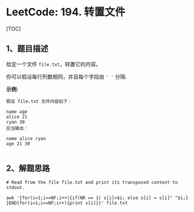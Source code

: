 # LeetCode: 194. 转置文件

[TOC]

## 1、题目描述

给定一个文件 `file.txt`，转置它的内容。

你可以假设每行列数相同，并且每个字段由 `' '` 分隔.

**示例:**

```
假设 file.txt 文件内容如下：

name age
alice 21
ryan 30
应当输出：

name alice ryan
age 21 30


```



## 2、解题思路

```shell
# Read from the file file.txt and print its transposed content to stdout.

awk '{for(i=1;i<=NF;i++){if(NR == 1) s[i]=$i; else s[i] = s[i]" "$i;} }END{for(i=1;i<=NF;i++){print s[i]}}' file.txt
```

